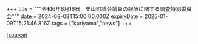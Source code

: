 +++
title = """令和6年8月16日　栗山町議会議員の報酬に関する調査特別委員会"""
date = 2024-08-08T15:00:00.000Z
expiryDate = 2025-01-09T15:21:46.816Z
tags = ["kuriyama","news"]
+++


[[source]](https://www.town.kuriyama.hokkaido.jp/site/gikai/28453.html)
